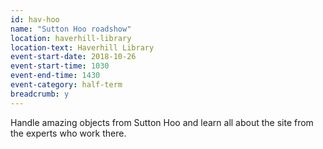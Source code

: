 ```yaml
---
id: hav-hoo
name: "Sutton Hoo roadshow"
location: haverhill-library
location-text: Haverhill Library
event-start-date: 2018-10-26
event-start-time: 1030
event-end-time: 1430
event-category: half-term
breadcrumb: y
---
```


Handle amazing objects from Sutton Hoo and learn all about the site from the experts who work there.
